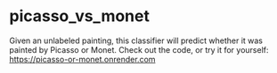 # picasso_vs_monet
Given an unlabeled painting, this classifier will predict whether it was painted by Picasso or Monet.  Check out the code, or try it for yourself: https://picasso-or-monet.onrender.com
